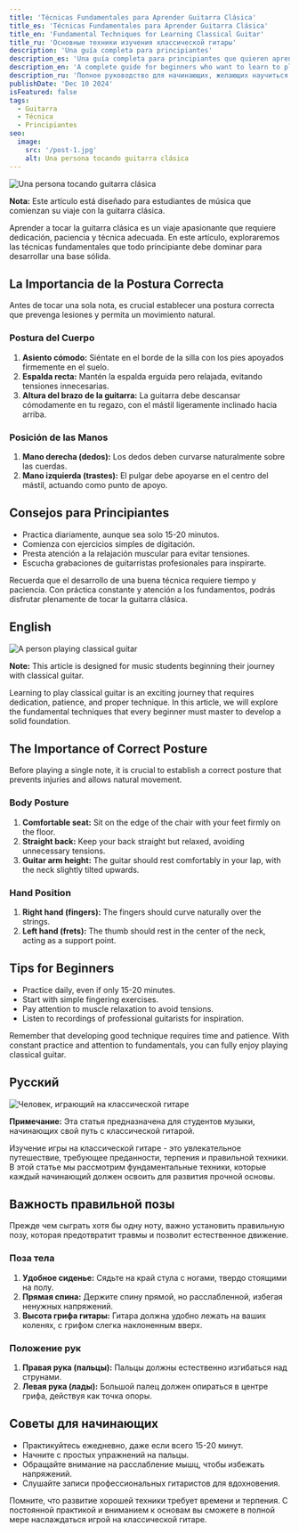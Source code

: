 ```yaml
---
title: 'Técnicas Fundamentales para Aprender Guitarra Clásica'
title_es: 'Técnicas Fundamentales para Aprender Guitarra Clásica'
title_en: 'Fundamental Techniques for Learning Classical Guitar'
title_ru: 'Основные техники изучения классической гитары'
description: 'Una guía completa para principiantes'
description_es: 'Una guía completa para principiantes que quieren aprender a tocar la guitarra clásica. Descubre las técnicas básicas, posturas correctas y consejos para desarrollar una buena técnica desde el inicio.'
description_en: 'A complete guide for beginners who want to learn to play classical guitar. Discover basic techniques, correct postures, and tips to develop good technique from the start.'
description_ru: 'Полное руководство для начинающих, желающих научиться играть на классической гитаре. Откройте для себя основные техники, правильные позы и советы по развитию хорошей техники с самого начала.'
publishDate: 'Dec 10 2024'
isFeatured: false
tags:
  - Guitarra
  - Técnica
  - Principiantes
seo:
  image:
    src: '/post-1.jpg'
    alt: Una persona tocando guitarra clásica
---
```


![Una persona tocando guitarra clásica](/post-1.jpg)

**Nota:** Este artículo está diseñado para estudiantes de música que comienzan su viaje con la guitarra clásica.

Aprender a tocar la guitarra clásica es un viaje apasionante que requiere dedicación, paciencia y técnica adecuada. En este artículo, exploraremos las técnicas fundamentales que todo principiante debe dominar para desarrollar una base sólida.

## La Importancia de la Postura Correcta

Antes de tocar una sola nota, es crucial establecer una postura correcta que prevenga lesiones y permita un movimiento natural.

### Postura del Cuerpo

1. **Asiento cómodo:** Siéntate en el borde de la silla con los pies apoyados firmemente en el suelo.
2. **Espalda recta:** Mantén la espalda erguida pero relajada, evitando tensiones innecesarias.
3. **Altura del brazo de la guitarra:** La guitarra debe descansar cómodamente en tu regazo, con el mástil ligeramente inclinado hacia arriba.

### Posición de las Manos

1. **Mano derecha (dedos):** Los dedos deben curvarse naturalmente sobre las cuerdas.
2. **Mano izquierda (trastes):** El pulgar debe apoyarse en el centro del mástil, actuando como punto de apoyo.

## Consejos para Principiantes

- Practica diariamente, aunque sea solo 15-20 minutos.
- Comienza con ejercicios simples de digitación.
- Presta atención a la relajación muscular para evitar tensiones.
- Escucha grabaciones de guitarristas profesionales para inspirarte.

Recuerda que el desarrollo de una buena técnica requiere tiempo y paciencia. Con práctica constante y atención a los fundamentos, podrás disfrutar plenamente de tocar la guitarra clásica.

## English

![A person playing classical guitar](/post-1.jpg)

**Note:** This article is designed for music students beginning their journey with classical guitar.

Learning to play classical guitar is an exciting journey that requires dedication, patience, and proper technique. In this article, we will explore the fundamental techniques that every beginner must master to develop a solid foundation.

## The Importance of Correct Posture

Before playing a single note, it is crucial to establish a correct posture that prevents injuries and allows natural movement.

### Body Posture

1. **Comfortable seat:** Sit on the edge of the chair with your feet firmly on the floor.
2. **Straight back:** Keep your back straight but relaxed, avoiding unnecessary tensions.
3. **Guitar arm height:** The guitar should rest comfortably in your lap, with the neck slightly tilted upwards.

### Hand Position

1. **Right hand (fingers):** The fingers should curve naturally over the strings.
2. **Left hand (frets):** The thumb should rest in the center of the neck, acting as a support point.

## Tips for Beginners

- Practice daily, even if only 15-20 minutes.
- Start with simple fingering exercises.
- Pay attention to muscle relaxation to avoid tensions.
- Listen to recordings of professional guitarists for inspiration.

Remember that developing good technique requires time and patience. With constant practice and attention to fundamentals, you can fully enjoy playing classical guitar.

## Русский

![Человек, играющий на классической гитаре](/post-1.jpg)

**Примечание:** Эта статья предназначена для студентов музыки, начинающих свой путь с классической гитарой.

Изучение игры на классической гитаре - это увлекательное путешествие, требующее преданности, терпения и правильной техники. В этой статье мы рассмотрим фундаментальные техники, которые каждый начинающий должен освоить для развития прочной основы.

## Важность правильной позы

Прежде чем сыграть хотя бы одну ноту, важно установить правильную позу, которая предотвратит травмы и позволит естественное движение.

### Поза тела

1. **Удобное сиденье:** Сядьте на край стула с ногами, твердо стоящими на полу.
2. **Прямая спина:** Держите спину прямой, но расслабленной, избегая ненужных напряжений.
3. **Высота грифа гитары:** Гитара должна удобно лежать на ваших коленях, с грифом слегка наклоненным вверх.

### Положение рук

1. **Правая рука (пальцы):** Пальцы должны естественно изгибаться над струнами.
2. **Левая рука (лады):** Большой палец должен опираться в центре грифа, действуя как точка опоры.

## Советы для начинающих

- Практикуйтесь ежедневно, даже если всего 15-20 минут.
- Начните с простых упражнений на пальцы.
- Обращайте внимание на расслабление мышц, чтобы избежать напряжений.
- Слушайте записи профессиональных гитаристов для вдохновения.

Помните, что развитие хорошей техники требует времени и терпения. С постоянной практикой и вниманием к основам вы сможете в полной мере наслаждаться игрой на классической гитаре.
